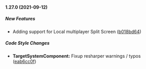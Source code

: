 #### 1.27.0 (2021-09-12)

##### New Features

*  Adding support for Local multiplayer Split Screen ([b018bd64](https://github.com/mklabs/ue4-targetsystemplugin/commit/b018bd64778f54b539fd124fb634b78e34742367))

##### Code Style Changes

* **TargetSystemComponent:**  Fixup resharper warnings / typos ([eab6cc0f](https://github.com/mklabs/ue4-targetsystemplugin/commit/eab6cc0f67336b08f33511907034f4138e262aa5))

